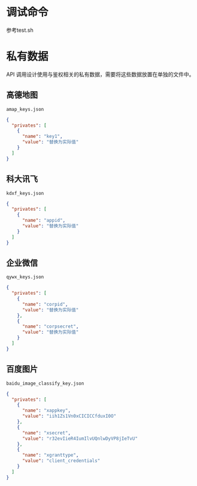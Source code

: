 # 调试命令   
参考test.sh

# 私有数据

API 调用设计使用与鉴权相关的私有数据，需要将这些数据放置在单独的文件中。

## 高德地图

`amap_keys.json`

```json
{
  "privates": [
    {
      "name": "key1",
      "value": "替换为实际值"
    }
  ]
}
```

## 科大讯飞

`kdxf_keys.json`

```json
{
  "privates": [
    {
      "name": "appid",
      "value": "替换为实际值"
    }
  ]
}
```

## 企业微信

`qywx_keys.json`

```json
{
  "privates": [
    {
      "name": "corpid",
      "value": "替换为实际值"
    },
    {
      "name": "corpsecret",
      "value": "替换为实际值"
    }
  ]
}
```

## 百度图片

`baidu_image_classify_key.json`

```json
{
  "privates": [
    {
      "name": "xappkey",
      "value": "iih1Zs1Vn0xCICICCfduxI0O"
    },
	{
      "name": "xsecret",
      "value": "r32evIieR4IumIlvUQnlwDyVP8jIeTvU"
    },
	{
      "name": "xgranttype",
      "value": "client_credentials"
    }
  ]
}
```

## 
